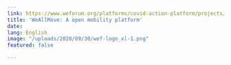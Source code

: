 ```yaml
---
link: https://www.weforum.org/platforms/covid-action-platform/projects/weallmove-a-universal-open-mobility-match-making-platform
title: 'WeAllMove: A open mobility platform'
date: 
lang: English
image: "/uploads/2020/09/30/wef-logo_xl-1.png"
featured: false

---
```

